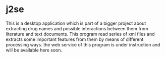 j2se 
====
This is a desktop application which is part of a bigger project about extracting drug names and possible interactions between them 
from literature and text documents. This program read series of xml files and extracts some
 important features from them by means of different processing ways. the web service of this program is under instruction 
 and will be available here soon.


